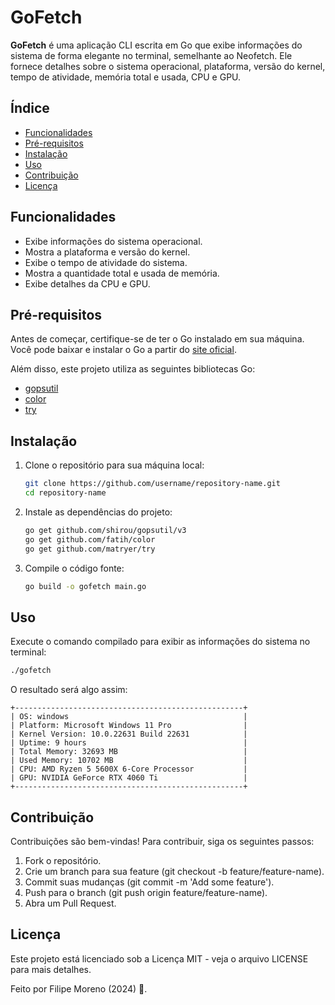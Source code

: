 # GoFetch

**GoFetch** é uma aplicação CLI escrita em Go que exibe informações do sistema de forma elegante no terminal, semelhante ao Neofetch. Ele fornece detalhes sobre o sistema operacional, plataforma, versão do kernel, tempo de atividade, memória total e usada, CPU e GPU.

## Índice

- [Funcionalidades](#funcionalidades)
- [Pré-requisitos](#pré-requisitos)
- [Instalação](#instalação)
- [Uso](#uso)
- [Contribuição](#contribuição)
- [Licença](#licença)

## Funcionalidades

- Exibe informações do sistema operacional.
- Mostra a plataforma e versão do kernel.
- Exibe o tempo de atividade do sistema.
- Mostra a quantidade total e usada de memória.
- Exibe detalhes da CPU e GPU.

## Pré-requisitos

Antes de começar, certifique-se de ter o Go instalado em sua máquina. Você pode baixar e instalar o Go a partir do [site oficial](https://golang.org/dl/).

Além disso, este projeto utiliza as seguintes bibliotecas Go:

- [gopsutil](https://github.com/shirou/gopsutil)
- [color](https://github.com/fatih/color)
- [try](https://github.com/matryer/try)

## Instalação

1. Clone o repositório para sua máquina local:

    ```sh
    git clone https://github.com/username/repository-name.git
    cd repository-name
    ```

2. Instale as dependências do projeto:

    ```sh
    go get github.com/shirou/gopsutil/v3
    go get github.com/fatih/color
    go get github.com/matryer/try
    ```

3. Compile o código fonte:

    ```sh
    go build -o gofetch main.go
    ```

## Uso

Execute o comando compilado para exibir as informações do sistema no terminal:

```sh
./gofetch
```

O resultado será algo assim:
```
+---------------------------------------------------+
| OS: windows                                       |
| Platform: Microsoft Windows 11 Pro                |
| Kernel Version: 10.0.22631 Build 22631            |
| Uptime: 9 hours                                   |
| Total Memory: 32693 MB                            |
| Used Memory: 10702 MB                             |
| CPU: AMD Ryzen 5 5600X 6-Core Processor           |
| GPU: NVIDIA GeForce RTX 4060 Ti                   |
+---------------------------------------------------+
```
## Contribuição
Contribuições são bem-vindas! Para contribuir, siga os seguintes passos:

1. Fork o repositório.
2. Crie um branch para sua feature (git checkout -b feature/feature-name).
3. Commit suas mudanças (git commit -m 'Add some feature').
4. Push para o branch (git push origin feature/feature-name).
5. Abra um Pull Request.

## Licença
Este projeto está licenciado sob a Licença MIT - veja o arquivo LICENSE para mais detalhes.

Feito por Filipe Moreno (2024) 💾.
